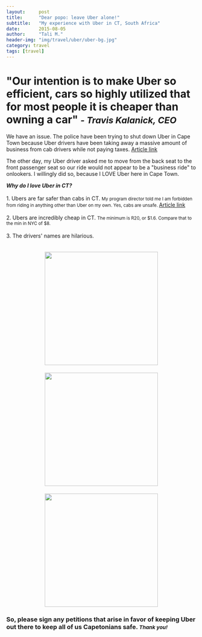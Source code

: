 ```yaml
---
layout:     post
title:      "Dear popo: leave Uber alone!"
subtitle:   "My experience with Uber in CT, South Africa"
date:       2015-08-05
author:     "Tali M."
header-img: "img/travel/uber/uber-bg.jpg"
category: travel
tags: [travel]
---
```

<h1>"Our intention is to make Uber so efficient, cars so highly utilized that for most people it is cheaper than owning a car"<i> <small>- Travis Kalanick, CEO</small></i></h1>

<p>We have an issue. The police have been trying to shut down Uber in Cape Town because Uber drivers have been taking away a massive amount of business from cab drivers while not paying taxes. <a href="http://mg.co.za/article/2015-02-12-no-fare-cry-uber-taxi-competitors">Article link</a></p>

<p>The other day, my Uber driver asked me to move from the back seat to the front passenger seat so our ride would not appear to be a "business ride" to onlookers. I willingly did so, because I LOVE Uber here in Cape Town.</p>
<p>
<i><b>Why do I love Uber in CT?</b></i><br>
<br>1. Ubers are far safer than cabs in CT. <small>My program director told me I am forbidden from riding in anything other than Uber on my own. Yes, cabs are unsafe. </small><a href="http://www.2oceansvibe.com/2015/07/13/shocking-images-show-young-blonde-girl-following-attack-outside-tiger-tiger/">Article link</a>
<br><br>2. Ubers are incredibly cheap in CT. <small>The minimum is R20, or $1.6. Compare that to the min in NYC of $8.</small>
<br><br>3. The drivers' names are hilarious.
<center><img src="{{site.url}}/img/travel/uber/uber1.jpg" height="300px" width="300px" style="padding-top:20px" /></center>
<center><img src="{{site.url}}/img/travel/uber/uber4.jpg" height="300px" width="300px" style="padding-top:20px" /></center>
<center><img src="{{site.url}}/img/travel/uber/uber5.jpg" height="300px" width="300px" style="padding-top:20px" /></center>
</p>

<h3>So, please sign any petitions that arise in favor of keeping Uber out there to keep all of us Capetonians safe. <small><i>Thank you!</i></small></h3>